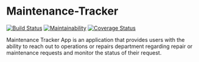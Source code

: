 # Maintenance-Tracker

[![Build Status](https://travis-ci.org/Fattylee/Maintenance-Tracker.svg?branch=develop)](https://travis-ci.org/Fattylee/Maintenance-Tracker) [![Maintainability](https://api.codeclimate.com/v1/badges/dbbcf1501ba4a86ade01/maintainability)](https://codeclimate.com/github/Fattylee/Maintenance-Tracker/maintainability) [![Coverage Status](https://coveralls.io/repos/github/Fattylee/Maintenance-Tracker/badge.svg?branch=develop)](https://coveralls.io/github/Fattylee/Maintenance-Tracker?branch=develop) 

Maintenance Tracker App is an application that provides users with the ability to reach out to operations or repairs department regarding repair or maintenance requests and monitor the status of their request.
